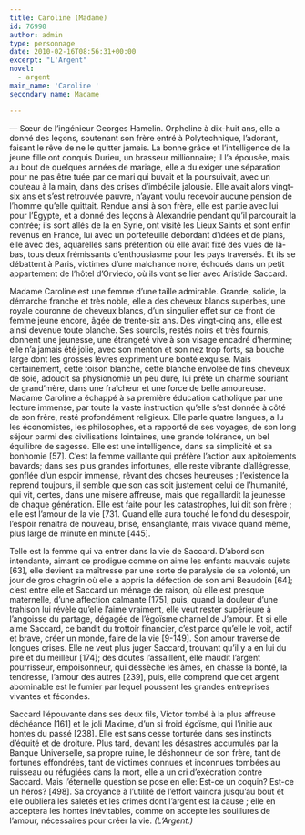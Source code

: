 ```yaml
---
title: Caroline (Madame)
id: 76998
author: admin
type: personnage
date: 2010-02-16T08:56:31+00:00
excerpt: "L'Argent"
novel:
  - argent
main_name: 'Caroline '
secondary_name: Madame

---
```

— Sœur de l&rsquo;ingénieur Georges Hamelin. Orpheline à dix-huit ans, elle a donné des leçons, soutenant son frère entré à Polytechnique, l&rsquo;adorant, faisant le rêve de ne le quitter jamais. La bonne grâce et l&rsquo;intelligence de la jeune fille ont conquis Durieu, un brasseur millionnaire; il l&rsquo;a épousée, mais au bout de quelques années de mariage, elle a du exiger une séparation pour ne pas être tuée par ce mari qui buvait et la poursuivait, avec un couteau à la main, dans des crises d&rsquo;imbécile jalousie. Elle avait alors vingt-six ans et s&rsquo;est retrouvée pauvre, n&rsquo;ayant voulu recevoir aucune pension de l&rsquo;homme qu&rsquo;elle quittait. Rendue ainsi à son frère, elle est partie avec lui pour l&rsquo;Égypte, et a donné des leçons à Alexandrie pendant qu&rsquo;il parcourait la contrée; ils sont allés de là en Syrie, ont visité les Lieux Saints et sont enfin revenus en France, lui avec un portefeuille débordant d&rsquo;idées et de plans, elle avec des, aquarelles sans prétention où elle avait fixé des vues de là-bas, tous deux frémissants d&rsquo;enthousiasme pour les pays traversés. Et ils se débattent à Paris, victimes d&rsquo;une malchance noire, échoués dans un petit appartement de l&rsquo;hôtel d&rsquo;Orviedo, où ils vont se lier avec Aristide Saccard.

Madame Caroline est une femme d&rsquo;une taille admirable. Grande, solide, la démarche franche et très noble, elle a des cheveux blancs superbes, une royale couronne de cheveux blancs, d&rsquo;un singulier effet sur ce front de femme jeune encore, âgée de trente-six ans. Dès vingt-cinq ans, elle est ainsi devenue toute blanche. Ses sourcils, restés noirs et très fournis, donnent une jeunesse, une étrangeté vive à son visage encadré d&rsquo;hermine; elle n&rsquo;a jamais été jolie, avec son menton et son nez trop forts, sa bouche large dont les grosses lèvres expriment une bonté exquise. Mais certainement, cette toison blanche, cette blanche envolée de fins cheveux de soie, adoucit sa physionomie un peu dure, lui prête un charme souriant de grand&rsquo;mère, dans une fraîcheur et une force de belle amoureuse. Madame Caroline a échappé à sa première éducation catholique par une lecture immense, par toute la vaste instruction qu&rsquo;elle s&rsquo;est donnée à côté de son frère, resté profondément religieux. Elle parle quatre langues, a lu les économistes, les philosophes, et a rapporté de ses voyages, de son long séjour parmi des civilisations lointaines, une grande tolérance, un bel équilibre de sagesse. Elle est une intelligence, dans sa simplicité et sa bonhomie [57]. C&rsquo;est la femme vaillante qui préfère l&rsquo;action aux apitoiements bavards; dans ses plus grandes infortunes, elle reste vibrante d&rsquo;allégresse, gonflée d&rsquo;un espoir immense, rêvant des choses heureuses ; l&rsquo;existence la reprend toujours, il semble que son cas soit justement celui de l&rsquo;humanité, qui vit, certes, dans une misère affreuse, mais que regaillardit la jeunesse de chaque génération. Elle est faite pour les catastrophes, lui dit son frère ; elle est l&rsquo;amour de la vie [731. Quand elle aura touché le fond du désespoir, l&rsquo;espoir renaîtra de nouveau, brisé, ensanglanté, mais vivace quand même, plus large de minute en minute [445].

Telle est la femme qui va entrer dans la vie de Saccard. D&rsquo;abord son intendante, aimant ce prodigue comme on aime les enfants mauvais sujets [63], elle devient sa maîtresse par une sorte de paralysie de sa volonté, un jour de gros chagrin où elle a appris la défection de son ami Beaudoin [64]; c&rsquo;est entre elle et Saccard un ménage de raison, où elle est presque maternelle, d&rsquo;une affection calmante [175], puis, quand la douleur d&rsquo;une trahison lui révèle qu&rsquo;elle l&rsquo;aime vraiment, elle veut rester supérieure à l&rsquo;angoisse du partage, dégagée de l&rsquo;égoïsme charnel de J&rsquo;amour. Et si elle aime Saccard, ce bandit du trottoir financier, c&rsquo;est parce qu&rsquo;elle le voit, actif et brave, créer un monde, faire de la vie [9-149]. Son amour traverse de longues crises. Elle ne veut plus juger Saccard, trouvant qu&rsquo;il y a en lui du pire et du meilleur [174]; des doutes l&rsquo;assaillent, elle maudit l&rsquo;argent pourrisseur, empoisonneur, qui dessèche les âmes, en chasse la bonté, la tendresse, l&rsquo;amour des autres [239], puis, elle comprend que cet argent abominable est le fumier par lequel poussent les grandes entreprises vivantes et fécondes.

Saccard l&rsquo;épouvante dans ses deux fils, Victor tombé à la plus affreuse déchéance [161] et le joli Maxime, d&rsquo;un si froid égoïsme, qui l&rsquo;initie aux hontes du passé [238]. Elle est sans cesse torturée dans ses instincts d&rsquo;équité et de droiture. Plus tard, devant les désastres accumulés par la Banque Universelle, sa propre ruine, le déshonneur de son frère, tant de fortunes effondrées, tant de victimes connues et inconnues tombées au ruisseau ou réfugiées dans la mort, elle a un cri d&rsquo;exécration contre Saccard. Mais l&rsquo;éternelle question se pose en elle: Est-ce un coquin? Est-ce un héros? [498]. Sa croyance à l&rsquo;utilité de l&rsquo;effort vaincra jusqu&rsquo;au bout et elle oubliera les saletés et les crimes dont l&rsquo;argent est la cause ; elle en acceptera les hontes inévitables, comme on accepte les souillures de l&rsquo;amour, nécessaires pour créer la vie. _(L&rsquo;Argent.)_
